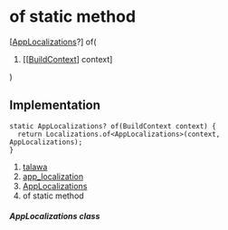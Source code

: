 
<div>

# of static method

</div>


[[AppLocalizations](../../utils_app_localization/AppLocalizations-class.html)?]
of(

1.  [[[BuildContext](https://api.flutter.dev/flutter/widgets/BuildContext-class.html)]
    context]

)



## Implementation

``` language-dart
static AppLocalizations? of(BuildContext context) {
  return Localizations.of<AppLocalizations>(context, AppLocalizations);
}
```







1.  [talawa](../../index.html)
2.  [app_localization](../../utils_app_localization/)
3.  [AppLocalizations](../../utils_app_localization/AppLocalizations-class.html)
4.  of static method

##### AppLocalizations class







